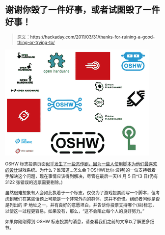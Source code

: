 # 谢谢你毁了一件好事，或者试图毁了一件好事！

> 原文：<https://hackaday.com/2011/03/31/thanks-for-ruining-a-good-thing-or-trying-to/>

![](img/1fcfd8b467fe88e0b594758227274be8.png "open-hardware-logo-vote")

OSHW 标志投票页面[似乎发生了一些恶作剧，因为一些人使用脚本为他们最喜欢的设计](http://www.openhardwaresummit.org/2011/03/31/thanks-for-ruining-a-good-thing-or-trying-to/)游戏系统。为什么？谁知道…怎么会？OSHW[比尔·波特]的一位支持者着手解决这个问题，现在事情应该得到解决，尽管在最后一天(4 月 5 日^(3 日)仍有 3122 张错误的选票需要剔除。)

虽然很难想象有人会如此执着于一个标志，仅仅为了游戏投票而写一个脚本，但考虑到我们在某些话题上可能是一个非常外向的群体，这并不奇怪。组织者问你是否是列出的 IP 地址之一，并有良好的意愿坦白，并告诉你投票支持哪个(些)标志，以使这一过程更容易。如果没有，那么，“这不会阻止每个人的良好努力。”

如果你刚刚得到 OSHW 标志投票的消息，请查看我们之前的文章以了解更多细节。